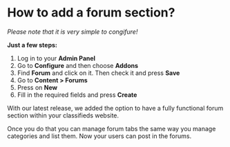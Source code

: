 # How to add a forum section?

*Please note that it is very simple to congifure!*

**Just a few steps:**
1.  Log in to your  **Admin Panel**
2.  Go to  **Configure** and  then choose **Addons**
3. Find **Forum** and click on it. Then check it and press **Save**  
4.  Go to  **Content > Forums** 
5. Press on  **New**
6. Fill in the required fields and press  **Create**

With our latest release, we added the option to have a fully functional forum section within your classifieds website. 

  Once you do that you can manage forum tabs the same way you manage categories and list them. Now your users can post in the forums.
